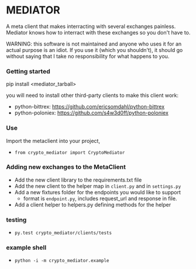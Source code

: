 # MEDIATOR
A meta client that makes interracting with several exchanges painless. Mediator knows how to interract with these exchanges so you don't have to.

WARNING: this software is not maintained and anyone who uses it for an actual purpose is an idiot.
If you use it (which you shouldn't), it should go without saying that I take no responsibility for what happens to you.

### Getting started

pip install <mediator_tarball>

you will need to install other third-party clients to make this client work:
- python-bittrex: https://github.com/ericsomdahl/python-bittrex
- python-poloniex: https://github.com/s4w3d0ff/python-poloniex

### Use

Import the metaclient into your project, 

- `from crypto_mediator import CryptoMediator`

### Adding new exchanges to the MetaClient

- Add the new client library to the requirements.txt file
- Add the new client to the helper map in `client.py` and in `settings.py`
- Add a new fixtures folder for the endpoints you would like to support
  - format is `endpoint.py`, includes request_url and response in file.
- Add a client helper to helpers.py defining methods for the helper

### testing 
- `py.test crypto_mediator/clients/tests`

### example shell
- `python -i -m crypto_mediator.example`
